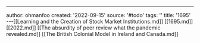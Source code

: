 ---
author: ohmanfoo
created: '2022-09-15'
source: '#todo'
tags: ''
title: '1695'
---[[Learning and the Creation of Stock Market Institutions.md]]
[[1695.md]]
[[2022.md]]
[[The absurdity of peer review what the pandemic revealed.md]]
[[The British Colonial Model in Ireland and Canada.md]]
